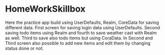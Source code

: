 # HomeWorkSkillbox
Here the practice app build using UserDefaults, Realm, CoreData for saving different data. First screen for saving login data using UserDefaults. Second saving todo items using Realm and fourth to save weather cast with Realm as well. Third to save also todo items but using CoraData. In Second and Third screen also possible to add new items and edit them by changing status done or not. 
